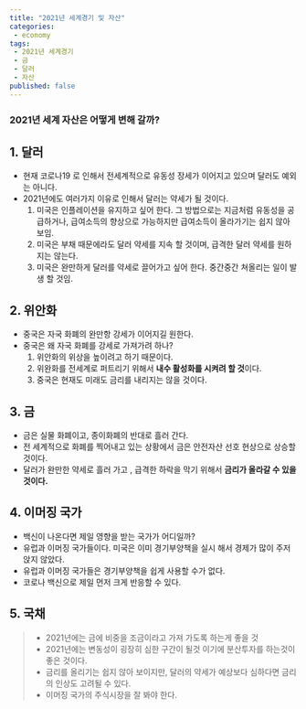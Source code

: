 ```yaml
---
title: "2021년 세계경기 및 자산"
categories:
 - economy
tags:
 - 2021년 세계경기
 - 금
 - 달러
 - 자산
published: false
---
```


### 2021년 세계 자산은 어떻게 변해 갈까?
## 1. 달러
- 현재 코로나19 로 인해서 전세계적으로 유동성 장세가 이어지고 있으며 달러도 예외는 아니다.
- 2021년에도 여러가지 이유로 인해서 달러는 약세가 될 것이다.
    1. 미국은 인플레이션을 유지하고 싶어 한다. 그 방법으로는 지금처럼 유동성을 공급하거나,
    급여소득의 향상으로 가능하지만 급여소득이 올라가기는 쉽지 않아 보임.
    2. 미국은 부채 때문에라도 달러 약세를 지속 할 것이며, 급격한 달러 약세를 원하지는 않는다.
    3. 미국은 완만하게 달러를 약세로 끌어가고 싶어 한다. 중간중간 쳐올리는 일이 발생 할 것임.

## 2. 위안화
 - 중국은 자국 화폐의 완만항 강세가 이어지길 원한다.
 - 중국은 왜 자국 화폐를 강세로 가져가려 하나?
    1. 위안화의 위상을 높이려고 하기 때문이다.
    2. 위완화를 전세계로 퍼트리기 위해서 **내수 활성화를 시켜려 할 것**이다.
    3. 중국은 현재도 미래도 금리를 내리지는 않을 것이다.  

## 3. 금
 - 금은 실물 화폐이고, 종이화폐의 반대로 흘러 간다.
 - 전 세계적으로 화폐를 찍어내고 있는 상황에서 금은 안전자산 선호 현상으로 상승할 것이다.
 - 달러가 완만한 약세로 흘러 가고 , 급격한 하락을 막기 위해서 **금리가 올라갈 수 있을 것이다.**<br>
## 4. 이머징 국가
 - 백신이 나온다면 제일 영향을 받는 국가가 어디일까?
 - 유럽과 이머징 국가들이다. 미국은 이미 경기부양책을 실시 해서 경제가 많이 주저앉지 않았다.
 - 유럽과 이머징 국가들은 경기부양책을 쉽게 사용할 수가 없다.
 - 코로나 백신으로 제일 먼저 크게 반응할 수 있다.<br>
## 5. 국채


>  - 2021년에는 금에 비중을 조금이라고 가져 가도록 하는게 좋을 것
>  - 2021년에는 변동성이 굉장히 심한 구간이 될것 이기에 분산투자를 하는것이 좋은 것이다.
>  - 금리를 올리기는 쉽지 않아 보이지만, 달러의 약세가 예상보다 심하다면 금리의 인상도 고려될 수 있다.
>  - 이머징 국가의 주식시장을 잘 봐야 한다.